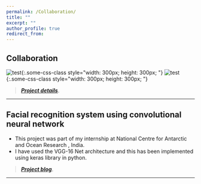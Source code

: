 ```yaml
---
permalink: /Collaboration/
title: ""
excerpt: ""
author_profile: true
redirect_from: 
---
```


## Collaboration

![test](a.jpg){:.some-css-class style="width: 300px; height: 300px; "}
![test](b.jpg){:.some-css-class style="width: 300px; height: 300px; "}

> [**_Project details_**](https://anirudhk686.github.io/Seekhne-Sikhao-Initiative/).

***

## Facial recognition system using convolutional neural network 

* This project was part of my internship at National Centre for Antarctic and Ocean Research , India. 
* I have used the VGG-16 Net architecture and this has been implemented using keras library in python.

> [**_Project blog_**](https://anirudhk686.github.io/facial_recognition/).

***
